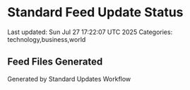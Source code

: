 # Standard Feed Update Status
Last updated: Sun Jul 27 17:22:07 UTC 2025
Categories: technology,business,world

## Feed Files Generated

Generated by Standard Updates Workflow
